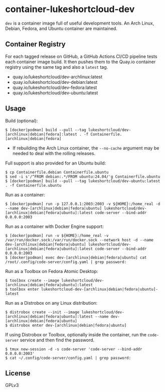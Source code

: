 # container-lukeshortcloud-dev

`dev` is a container image full of useful development tools. An Arch Linux, Debian, Fedora, and Ubuntu container are maintained.

## Container Registry

For each tagged release on GitHub, a GitHub Actions CI/CD pipeline tests each container image build. It then pushes them to the Quay.io container registry using the same tag and also a `latest` tag.

- quay.io/lukeshortcloud/dev-archlinux:latest
- quay.io/lukeshortcloud/dev-debian:latest
- quay.io/lukeshortcloud/dev-fedora:latest
- quay.io/lukeshortcloud/dev-ubuntu:latest

## Usage

Build (optional):

```
$ [docker|podman] build --pull --tag lukeshortcloud/dev-[archlinux|debian|fedora]:latest . -f Containerfile.[archlinux|debian|fedora]
```

-  If rebuilding the Arch Linux container, the `--no-cache` argument may be needed to deal with the rolling releases.

Full support is also provided for an Ubuntu build:

```
$ cp Containerfile.debian Containerfile.ubuntu
$ sed -i s'/^FROM debian:.*/FROM ubuntu:24.04/'g Containerfile.ubuntu
$ [docker|podman] build --pull --tag lukeshortcloud/dev-ubuntu:latest . -f Containerfile.ubuntu
```

Run as a container:

```
$ [docker|podman] run -p 127.0.0.1:2003:2003 -v ${HOME}:/home_real -d --name dev-[archlinux|debian|fedora|ubuntu] lukeshortcloud/dev-[archlinux|debian|fedora|ubuntu]:latest code-server --bind-addr 0.0.0.0:2003
```

Run as a container with Docker Engine support:

```
$ [docker|podman] run -v ${HOME}:/home_real -v /var/run/docker.sock:/var/run/docker.sock --network host -d --name dev-[archlinux|debian|fedora|ubuntu] lukeshortcloud/dev-[archlinux|debian|fedora|ubuntu]:latest code-server --bind-addr 0.0.0.0:2003
$ [docker|podman] exec dev-[archlinux|debian|fedora|ubuntu] cat /root/.config/code-server/config.yaml | grep password:
```

Run as a Toolbox on Fedora Atomic Desktop:

```
$ toolbox create --image lukeshortcloud/dev-[archlinux|debian|fedora|ubuntu]:latest
$ toolbox enter lukeshortcloud-dev-[archlinux|debian|fedora|ubuntu]-latest
```

Run as a Distrobox on any Linux distribution:

```
$ distrobox create --init --image lukeshortcloud/dev-[archlinux|debian|fedora|ubuntu]:latest --name dev-[archlinux|debian|fedora|ubuntu]
$ distrobox enter dev-[archlinux|debian|fedora|ubuntu]
```

If using Distrobox or Toolbox, optionally inside the container, run the `code-server` service and then find the password.

```
$ tmux new-session -d -s code-server 'code-server --bind-addr 0.0.0.0:2003'
$ cat ~/.config/code-server/config.yaml | grep password:
```

## License

GPLv3
